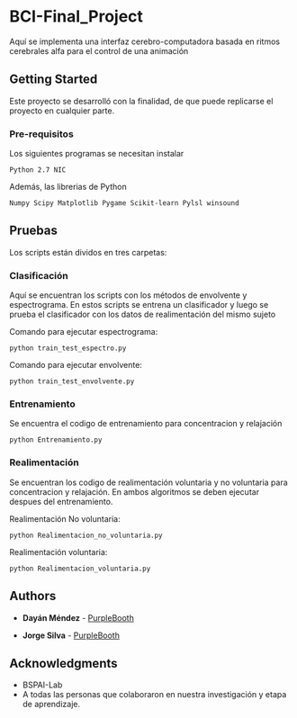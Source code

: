 # BCI-Final_Project
Aquí se implementa una interfaz cerebro-computadora basada en ritmos cerebrales alfa para el control de una animación 

## Getting Started

Este proyecto se desarrolló con la finalidad, de que puede replicarse el proyecto en cualquier parte.

### Pre-requisitos

Los siguientes programas se necesitan instalar
```
Python 2.7 NIC
```
Además, las librerias de Python

```
Numpy Scipy Matplotlib Pygame Scikit-learn Pylsl winsound
```

## Pruebas

Los scripts están dividos en tres carpetas:

### Clasificación

Aquí se encuentran los scripts con los métodos de envolvente y espectrograma. En estos scripts se entrena un clasificador y luego se prueba el clasificador con los datos de realimentación del mismo sujeto

Comando para ejecutar espectrograma:
```
python train_test_espectro.py
```

Comando para ejecutar envolvente:
```
python train_test_envolvente.py
```
### Entrenamiento

Se encuentra el codigo de entrenamiento para concentracion y relajación 

```
python Entrenamiento.py
```

### Realimentación

Se encuentran los codigo de realimentación voluntaria y no voluntaria para concentracion y relajación. 
En ambos algoritmos se deben ejecutar despues del entrenamiento.

Realimentación No voluntaria:
```
python Realimentacion_no_voluntaria.py
```

Realimentación voluntaria:
```
python Realimentacion_voluntaria.py
```

## Authors

* **Dayán Méndez** - [PurpleBooth](https://github.com/djmv)

* **Jorge Silva** - [PurpleBooth](https://github.com/JorgeluissilvaC)

## Acknowledgments

* BSPAI-Lab
* A todas las personas que colaboraron en nuestra investigación y etapa de aprendizaje.
